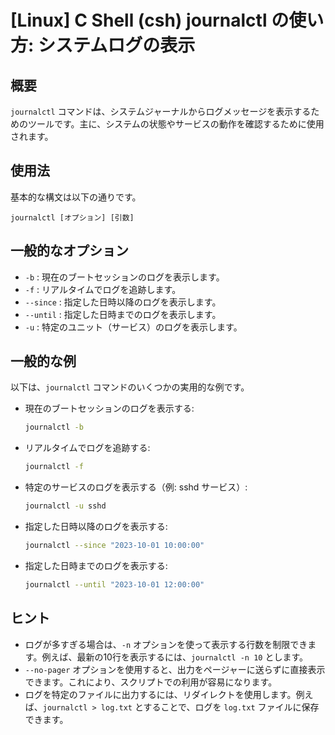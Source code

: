 # [Linux] C Shell (csh) journalctl の使い方: システムログの表示

## 概要
`journalctl` コマンドは、システムジャーナルからログメッセージを表示するためのツールです。主に、システムの状態やサービスの動作を確認するために使用されます。

## 使用法
基本的な構文は以下の通りです。

```
journalctl [オプション] [引数]
```

## 一般的なオプション
- `-b` : 現在のブートセッションのログを表示します。
- `-f` : リアルタイムでログを追跡します。
- `--since` : 指定した日時以降のログを表示します。
- `--until` : 指定した日時までのログを表示します。
- `-u` : 特定のユニット（サービス）のログを表示します。

## 一般的な例
以下は、`journalctl` コマンドのいくつかの実用的な例です。

- 現在のブートセッションのログを表示する:
  ```bash
  journalctl -b
  ```

- リアルタイムでログを追跡する:
  ```bash
  journalctl -f
  ```

- 特定のサービスのログを表示する（例: sshd サービス）:
  ```bash
  journalctl -u sshd
  ```

- 指定した日時以降のログを表示する:
  ```bash
  journalctl --since "2023-10-01 10:00:00"
  ```

- 指定した日時までのログを表示する:
  ```bash
  journalctl --until "2023-10-01 12:00:00"
  ```

## ヒント
- ログが多すぎる場合は、`-n` オプションを使って表示する行数を制限できます。例えば、最新の10行を表示するには、`journalctl -n 10` とします。
- `--no-pager` オプションを使用すると、出力をページャーに送らずに直接表示できます。これにより、スクリプトでの利用が容易になります。
- ログを特定のファイルに出力するには、リダイレクトを使用します。例えば、`journalctl > log.txt` とすることで、ログを `log.txt` ファイルに保存できます。